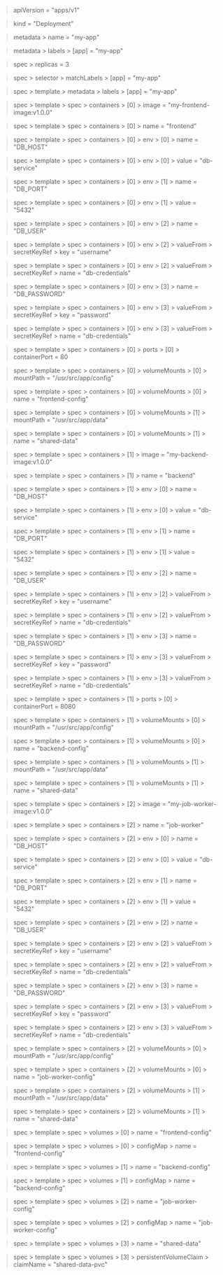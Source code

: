 > apiVersion = "apps/v1"

> kind = "Deployment"

> metadata > name = "my-app"

> metadata > labels > [app] = "my-app"

> spec > replicas = 3

> spec > selector > matchLabels > [app] = "my-app"

> spec > template > metadata > labels > [app] = "my-app"

> spec > template > spec > containers > [0] > image = "my-frontend-image:v1.0.0"

> spec > template > spec > containers > [0] > name = "frontend"

> spec > template > spec > containers > [0] > env > [0] > name = "DB_HOST"

> spec > template > spec > containers > [0] > env > [0] > value = "db-service"

> spec > template > spec > containers > [0] > env > [1] > name = "DB_PORT"

> spec > template > spec > containers > [0] > env > [1] > value = "5432"

> spec > template > spec > containers > [0] > env > [2] > name = "DB_USER"

> spec > template > spec > containers > [0] > env > [2] > valueFrom > secretKeyRef > key = "username"

> spec > template > spec > containers > [0] > env > [2] > valueFrom > secretKeyRef > name = "db-credentials"

> spec > template > spec > containers > [0] > env > [3] > name = "DB_PASSWORD"

> spec > template > spec > containers > [0] > env > [3] > valueFrom > secretKeyRef > key = "password"

> spec > template > spec > containers > [0] > env > [3] > valueFrom > secretKeyRef > name = "db-credentials"

> spec > template > spec > containers > [0] > ports > [0] > containerPort = 80

> spec > template > spec > containers > [0] > volumeMounts > [0] > mountPath = "/usr/src/app/config"

> spec > template > spec > containers > [0] > volumeMounts > [0] > name = "frontend-config"

> spec > template > spec > containers > [0] > volumeMounts > [1] > mountPath = "/usr/src/app/data"

> spec > template > spec > containers > [0] > volumeMounts > [1] > name = "shared-data"

> spec > template > spec > containers > [1] > image = "my-backend-image:v1.0.0"

> spec > template > spec > containers > [1] > name = "backend"

> spec > template > spec > containers > [1] > env > [0] > name = "DB_HOST"

> spec > template > spec > containers > [1] > env > [0] > value = "db-service"

> spec > template > spec > containers > [1] > env > [1] > name = "DB_PORT"

> spec > template > spec > containers > [1] > env > [1] > value = "5432"

> spec > template > spec > containers > [1] > env > [2] > name = "DB_USER"

> spec > template > spec > containers > [1] > env > [2] > valueFrom > secretKeyRef > key = "username"

> spec > template > spec > containers > [1] > env > [2] > valueFrom > secretKeyRef > name = "db-credentials"

> spec > template > spec > containers > [1] > env > [3] > name = "DB_PASSWORD"

> spec > template > spec > containers > [1] > env > [3] > valueFrom > secretKeyRef > key = "password"

> spec > template > spec > containers > [1] > env > [3] > valueFrom > secretKeyRef > name = "db-credentials"

> spec > template > spec > containers > [1] > ports > [0] > containerPort = 8080

> spec > template > spec > containers > [1] > volumeMounts > [0] > mountPath = "/usr/src/app/config"

> spec > template > spec > containers > [1] > volumeMounts > [0] > name = "backend-config"

> spec > template > spec > containers > [1] > volumeMounts > [1] > mountPath = "/usr/src/app/data"

> spec > template > spec > containers > [1] > volumeMounts > [1] > name = "shared-data"

> spec > template > spec > containers > [2] > image = "my-job-worker-image:v1.0.0"

> spec > template > spec > containers > [2] > name = "job-worker"

> spec > template > spec > containers > [2] > env > [0] > name = "DB_HOST"

> spec > template > spec > containers > [2] > env > [0] > value = "db-service"

> spec > template > spec > containers > [2] > env > [1] > name = "DB_PORT"

> spec > template > spec > containers > [2] > env > [1] > value = "5432"

> spec > template > spec > containers > [2] > env > [2] > name = "DB_USER"

> spec > template > spec > containers > [2] > env > [2] > valueFrom > secretKeyRef > key = "username"

> spec > template > spec > containers > [2] > env > [2] > valueFrom > secretKeyRef > name = "db-credentials"

> spec > template > spec > containers > [2] > env > [3] > name = "DB_PASSWORD"

> spec > template > spec > containers > [2] > env > [3] > valueFrom > secretKeyRef > key = "password"

> spec > template > spec > containers > [2] > env > [3] > valueFrom > secretKeyRef > name = "db-credentials"

> spec > template > spec > containers > [2] > volumeMounts > [0] > mountPath = "/usr/src/app/config"

> spec > template > spec > containers > [2] > volumeMounts > [0] > name = "job-worker-config"

> spec > template > spec > containers > [2] > volumeMounts > [1] > mountPath = "/usr/src/app/data"

> spec > template > spec > containers > [2] > volumeMounts > [1] > name = "shared-data"

> spec > template > spec > volumes > [0] > name = "frontend-config"

> spec > template > spec > volumes > [0] > configMap > name = "frontend-config"

> spec > template > spec > volumes > [1] > name = "backend-config"

> spec > template > spec > volumes > [1] > configMap > name = "backend-config"

> spec > template > spec > volumes > [2] > name = "job-worker-config"

> spec > template > spec > volumes > [2] > configMap > name = "job-worker-config"

> spec > template > spec > volumes > [3] > name = "shared-data"

> spec > template > spec > volumes > [3] > persistentVolumeClaim > claimName = "shared-data-pvc"